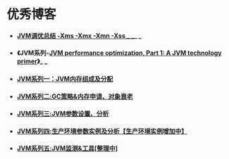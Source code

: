 # 优秀博客

* #### [JVM调优总结 -Xms -Xmx -Xmn -Xss _  _](http://yjph83.iteye.com/blog/210810)_ _
* #### 《JVM系列-[JVM performance optimization, Part 1: A JVM technology primer](https://www.javaworld.com/article/2078623/core-java/jvm-performance-optimization-part-1-a-jvm-technology-primer.html)》_ _
* #### [JVM系列一：JVM内存组成及分配](http://www.cnblogs.com/redcreen/archive/2011/05/04/2036387.html)
* #### [JVM系列二:GC策略&内存申请、对象衰老](http://www.cnblogs.com/redcreen/archive/2011/05/04/2037056.html)
* #### [JVM系列三:JVM参数设置、分析](http://www.cnblogs.com/redcreen/archive/2011/05/04/2037057.html)
* #### [JVM系列四:生产环境参数实例及分析【生产环境实例增加中】](http://www.cnblogs.com/redcreen/archive/2011/05/05/2038331.html)
* #### [JVM系列五:JVM监测&工具\[整理中\]](http://www.cnblogs.com/redcreen/archive/2011/05/09/2040977.html)



